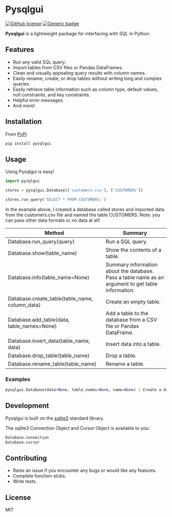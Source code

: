 # Pysqlgui
[![GitHub license](https://img.shields.io/github/license/Naereen/StrapDown.js.svg)](https://github.com/Naereen/StrapDown.js/blob/master/LICENSE) [![Generic badge](https://img.shields.io/badge/made_with-python-blue.svg)](https://shields.io/)  

**Pysqlgui** is a lightweight package for interfacing with SQL in Python.

## Features

  - Run any valid SQL query.
  - Import tables from CSV files or Pandas DataFrames. 
  - Clean and visually appealing query results with column names.
  - Easily rename, create, or drop tables without writing long and complex queries.
  - Easily retrieve table information such as column type, default values, null constraints, and key constraints.
  - Helpful error messages.
  - And more!

## Installation

From [PyPi](https://pypi.org/project/pysqlgui "A lightweight and intuitive package to interface with SQL in Python.")

```python
pip install pysqlgui
```

## Usage

Using Pysqlgui is easy!

```python
import pysqlgui

stores = pysqlgui.Database(['customers.csv'], ['CUSTOMERS'])

stores.run_query('SELECT * FROM CUSTOMERS;')
```

In the example above, I created a database called stores and imported data from the customers.csv file and named the table CUSTOMERS.  Note: you can pass other data formats or no data at all!





| Method | Summary |
| ------ | ------ |
| Database.run_query(query) | Run a SQL query. |
| Database.show(table_name) | Show the contents of a table. |
| Database.info(table_name=None) | Summary information about the database. Pass a table name as an argument to get table information. |
| Database.create_table(table_name, column_data) | Create an empty table. |
| Database.add_table(data, table_names=None) | Add a table to the database from a CSV file or Pandas DataFrame. |
| Database.insert_data(table_name, data) | Insert data into a table. |
| Database.drop_table(table_name) | Drop a table. |
| Database.rename_table(table_name) | Rename a table. |

### Examples

```python
pysqlgui.Database(data=None, table_names=None, name=None) | Create a database. 
```


## Development

Pysqlgui is built on the [sqlite3](https://docs.python.org/3/library/sqlite3.html) standard library.

The sqlite3 Connection Object and Cursor Object is available to you:

```python
Database.connection
Database.cursor
```

## Contributing

* Raise an issue if you encounter any bugs or would like any features.
* Complete function stubs.
* Write tests.

## License

MIT

